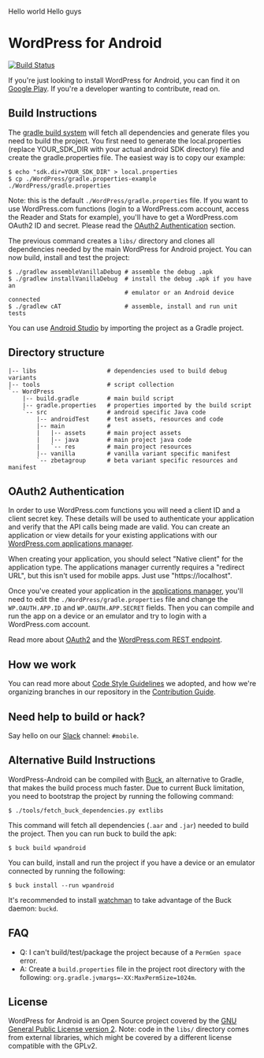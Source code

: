 Hello world
Hello guys
# WordPress for Android #

[![Build Status](https://travis-ci.org/wordpress-mobile/WordPress-Android.svg?branch=develop)](https://travis-ci.org/wordpress-mobile/WordPress-Android)

If you're just looking to install WordPress for Android, you can find
it on [Google Play][1]. If you're a developer wanting to contribute,
read on.

## Build Instructions ##

The [gradle build system][2] will fetch all dependencies and generate
files you need to build the project. You first need to generate the
local.properties (replace YOUR_SDK_DIR with your actual android SDK directory)
file and create the gradle.properties file. The easiest way is to copy
our example:

    $ echo "sdk.dir=YOUR_SDK_DIR" > local.properties
    $ cp ./WordPress/gradle.properties-example ./WordPress/gradle.properties

Note: this is the default `./WordPress/gradle.properties` file. If you
want to use WordPress.com functions (login to a WordPress.com account,
access the Reader and Stats for example), you'll have to get a WordPress.com
OAuth2 ID and secret. Please read the
[OAuth2 Authentication](#oauth2-authentication) section.

The previous command creates a `libs/` directory and clones all dependencies needed
by the main WordPress for Android project. You can now build, install and
test the project:

    $ ./gradlew assembleVanillaDebug # assemble the debug .apk
    $ ./gradlew installVanillaDebug  # install the debug .apk if you have an
                                     # emulator or an Android device connected
    $ ./gradlew cAT                  # assemble, install and run unit tests

You can use [Android Studio][3] by importing the project as a Gradle project.

## Directory structure ##

    |-- libs                    # dependencies used to build debug variants
    |-- tools                   # script collection
    `-- WordPress
        |-- build.gradle        # main build script
        |-- gradle.properties   # properties imported by the build script
        `-- src                 # android specific Java code
            |-- androidTest     # test assets, resources and code
            |-- main            #
            |   |-- assets      # main project assets
            |   |-- java        # main project java code
            |   `-- res         # main project resources
            |-- vanilla         # vanilla variant specific manifest
            `-- zbetagroup      # beta variant specific resources and manifest

## OAuth2 Authentication ##

In order to use WordPress.com functions you will need a client ID and
a client secret key. These details will be used to authenticate your
application and verify that the API calls being made are valid. You can
create an application or view details for your existing applications with
our [WordPress.com applications manager][5].

When creating your application, you should select "Native client" for the
application type. The applications manager currently requires a "redirect URL",
but this isn't used for mobile apps. Just use "https://localhost".

Once you've created your application in the [applications manager][5], you'll
need to edit the `./WordPress/gradle.properties` file and change the
`WP.OAUTH.APP.ID` and `WP.OAUTH.APP.SECRET` fields. Then you can compile and
run the app on a device or an emulator and try to login with a WordPress.com
account.

Read more about [OAuth2][6] and the [WordPress.com REST endpoint][7].

## How we work ##

You can read more about [Code Style Guidelines](CODESTYLE.md) we adopted, and
how we're organizing branches in our repository in the
[Contribution Guide](CONTRIBUTING.md).

## Need help to build or hack? ##

Say hello on our [Slack][4] channel: `#mobile`.

## Alternative Build Instructions ##

WordPress-Android can be compiled with [Buck][8], an alternative to Gradle,
that makes the build process much faster. Due to current Buck limitation, you
need to bootstrap the project by running the following command:

    $ ./tools/fetch_buck_dependencies.py extlibs

This command will fetch all dependencies (`.aar` and `.jar`) needed to build
the project. Then you can run buck to build the apk:

    $ buck build wpandroid

You can build, install and run the project if you have a device or an emulator
connected by running the following:

    $ buck install --run wpandroid

It's recommended to install [watchman][9] to take advantage of the Buck
daemon: `buckd`.

## FAQ ##

* Q: I can't build/test/package the project because of a `PermGen space` error.
* A: Create a `build.properties` file in the project root directory with the following: `org.gradle.jvmargs=-XX:MaxPermSize=1024m`.

## License ##

WordPress for Android is an Open Source project covered by the
[GNU General Public License version 2](LICENSE.md). Note: code
in the `libs/` directory comes from external libraries, which might
be covered by a different license compatible with the GPLv2.

[1]: https://play.google.com/store/apps/details?id=org.wordpress.android
[2]: http://tools.android.com/tech-docs/new-build-system/user-guide
[3]: http://developer.android.com/sdk/installing/studio.html
[4]: https://make.wordpress.org/chat/
[5]: https://developer.wordpress.com/apps/
[6]: https://developer.wordpress.com/docs/oauth2/
[7]: https://developer.wordpress.com/docs/api/
[8]: https://facebook.github.io/buck
[9]: https://facebook.github.io/watchman/docs/install.html
